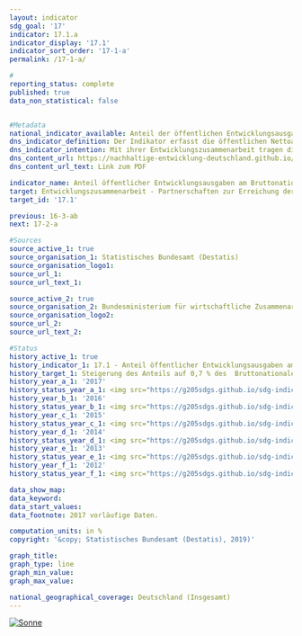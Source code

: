 ```yaml
---                       
layout: indicator                       
sdg_goal: '17'                       
indicator: 17.1.a                       
indicator_display: '17.1'                       
indicator_sort_order: '17-1-a'                       
permalink: /17-1-a/                       

#                       
reporting_status: complete                       
published: true                       
data_non_statistical: false                       


#Metadata                       
national_indicator_available: Anteil der öffentlichen Entwicklungsausgaben am Bruttonationaleinkommen                       
dns_indicator_definition: Der Indikator erfasst die öffentlichen Nettoausgaben für Entwicklungszusammenarbeit (Official Development Assistance, ODA) im Verhältnis zum Bruttonationaleinkommen (BNE).                       
dns_indicator_intention: Mit ihrer Entwicklungszusammenarbeit tragen die Industrienationen dazu bei, die weltweite Armut zu mindern, den Frieden zu sichern, humanitäre Notlagen zu lindern und Demokratie zu verwirklichen, die Globalisierung gerecht zu gestalten und die Umwelt zu schützen. Um dieser Verantwortung gerecht zu werden, will die Bundesregierung das ursprünglich bereits für 2015 festgelegte Ziel, den Anteil öffentlicher Entwicklungsausgaben am Bruttonationaleinkommen auf 0,7 % zu steigern, bis zum Jahr 2030 erreichen.                       
dns_content_url: https://nachhaltige-entwicklung-deutschland.github.io/open-sdg-site-starter/public/content/17.1.a.pdf                       
dns_content_url_text: Link zum PDF                       

indicator_name: Anteil öffentlicher Entwicklungsausgaben am Bruttonationaleinkommen                       
target: Entwicklungszusammenarbeit - Partnerschaften zur Erreichung der Ziele                       
target_id: '17.1'                       

previous: 16-3-ab                       
next: 17-2-a                       

#Sources
source_active_1: true                               
source_organisation_1: Statistisches Bundesamt (Destatis)                               
source_organisation_logo1:                                
source_url_1:                                
source_url_text_1:                                

source_active_2: true                               
source_organisation_2: Bundesministerium für wirtschaftliche Zusammenarbeit und Entwicklung (BMZ)                               
source_organisation_logo2:                                
source_url_2:                                
source_url_text_2:                                

#Status                           
history_active_1: true                           
history_indicator_1: 17.1 - Anteil öffentlicher Entwicklungsausgaben am Bruttonationaleinkommen                           
history_target_1: Steigerung des Anteils auf 0,7 % des  Bruttonationaleinkommens bis 2030
history_year_a_1: '2017'                               
history_status_year_a_1: <img src="https://g205sdgs.github.io/sdg-indicators/public/Wettersymbole/Sonne.png" alt="Sonne" />
history_year_b_1: '2016'                               
history_status_year_b_1: <img src="https://g205sdgs.github.io/sdg-indicators/public/Wettersymbole/Sonne.png" alt="Sonne" />
history_year_c_1: '2015'                               
history_status_year_c_1: <img src="https://g205sdgs.github.io/sdg-indicators/public/Wettersymbole/Sonne.png" alt="Sonne" />
history_year_d_1: '2014'                               
history_status_year_d_1: <img src="https://g205sdgs.github.io/sdg-indicators/public/Wettersymbole/Wolke.png" alt="Wolke" />
history_year_e_1: '2013'                               
history_status_year_e_1: <img src="https://g205sdgs.github.io/sdg-indicators/public/Wettersymbole/Wolke.png" alt="Wolke" />
history_year_f_1: '2012'                               
history_status_year_f_1: <img src="https://g205sdgs.github.io/sdg-indicators/public/Wettersymbole/Blitz.png" alt="Blitz" />

data_show_map:                        
data_keyword:                        
data_start_values:                        
data_footnote: 2017 vorläufige Daten.                       

computation_units: in %                       
copyright: '&copy; Statistisches Bundesamt (Destatis), 2019)'                       

graph_title:                        
graph_type: line                       
graph_min_value:                        
graph_max_value:                        

national_geographical_coverage: Deutschland (Insgesamt)                       
---
```

<a href="https://nachhaltige-entwicklung-deutschland.github.io/open-sdg-site-starter/status/"><img src="https://g205sdgs.github.io/sdg-indicators/public/Wettersymbole/Sonne.png" alt="Sonne" />                           
</a>